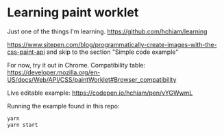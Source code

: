# Learning paint worklet

Just one of the things I'm learning. <https://github.com/hchiam/learning>

<https://www.sitepen.com/blog/programmatically-create-images-with-the-css-paint-api> and skip to the section "Simple code example"

For now, try it out in Chrome. Compatibility table: <https://developer.mozilla.org/en-US/docs/Web/API/CSS/paintWorklet#Browser_compatibility>

Live editable example: <https://codepen.io/hchiam/pen/vYGWwmL>

Running the example found in this repo:

```bash
yarn
yarn start
```
